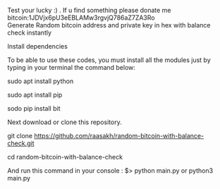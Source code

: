 Test your lucky :) . If u find something please donate me <br/>bitcoin:1JDVjx6pU3eEBLAMw3rgvjQ786aZ7ZA3Ro <br/>Generate Random bitcoin address and private key in hex with balance check instantly

Install dependencies

To be able to use these codes, you must install all the modules just by typing in your terminal the command below:

sudo apt install python

sudo apt install pip

sodo pip install bit


Next download or clone this repository.

git clone https://github.com/raasakh/random-bitcoin-with-balance-check.git

cd random-bitcoin-with-balance-check

And run this command in your console : $> python main.py or python3 main.py
